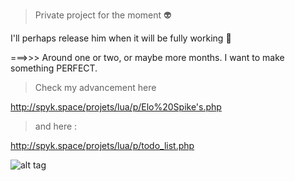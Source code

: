 > Private project for the moment :alien:

I'll perhaps release him when it will be fully working :turtle: 

===>>> Around one or two, or maybe more months. I want to make something PERFECT.

> Check my advancement here 

  http://spyk.space/projets/lua/p/Elo%20Spike's.php
  
> and here :

  http://spyk.space/projets/lua/p/todo_list.php

![alt tag](http://i.imgur.com/Pw022rU.png)
